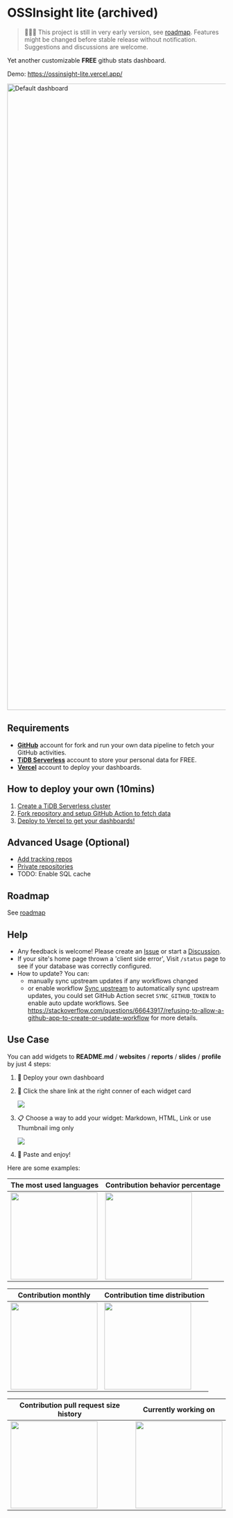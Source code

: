 # OSSInsight lite (archived)

> 🚧🚧🚧 This project is still in very early version, see [roadmap](https://github.com/pingcap/ossinsight-lite/issues/1).
> Features might be changed before stable release without notification.
> Suggestions and discussions are welcome.

Yet another customizable **FREE** github stats dashboard.

Demo: https://ossinsight-lite.vercel.app/

<img width="1440" alt="Default dashboard" src="https://github.com/pingcap/ossinsight-lite/assets/55385323/0eb143bb-abfb-4d31-8bbc-36da87355f2d">

## Requirements

- **[GitHub](https://github.com.)** account for fork and run your own data pipeline to fetch your GitHub activities.
- **[TiDB Serverless](https://tidbcloud.com/?utm_source=ossinsight&utm_medium=lite)** account to store your personal data for FREE.
- **[Vercel](https://vercel.com/)** account to deploy your dashboards.

## How to deploy your own (10mins)

1. [Create a TiDB Serverless cluster](docs/setup/database.md)
2. [Fork repository and setup GitHub Action to fetch data](docs/setup/repo-and-action.md)
3. [Deploy to Vercel to get your dashboards!](docs/setup/deploy-to-vercel.md)

## Advanced Usage (Optional)

- [Add tracking repos](docs/setup/tracking-repos.md)
- [Private repositories](docs/setup/private-repositories.md)
- TODO: Enable SQL cache

## Roadmap

See [roadmap](https://github.com/pingcap/ossinsight-lite/issues/1)

## Help

- Any feedback is welcome! Please create an [Issue](https://github.com/pingcap/ossinsight-lite/issues/new/choose) or
start a [Discussion](https://github.com/pingcap/ossinsight-lite/discussions/new/choose).
- If your site's home page thrown a 'client side error', Visit `/status` page to see if your database was correctly
configured.
- How to update? You can:
  - manually sync upstream updates if any workflows changed
  - or enable workflow [Sync upstream](.github/workflows/repo-sync.yml) to automatically sync upstream updates, you could set GitHub Action secret `SYNC_GITHUB_TOKEN` to enable auto update workflows. See https://stackoverflow.com/questions/66643917/refusing-to-allow-a-github-app-to-create-or-update-workflow for more
details.

## Use Case

You can add widgets to **README.md** / **websites** / **reports** / **slides** / **profile** by just 4 steps:
  1. 🚀 Deploy your own dashboard
  2. 🔗 Click the share link at the right conner of each widget card

     <img src="https://github.com/pingcap/ossinsight-lite/assets/55385323/c51a2b8e-05f7-4a69-9e0b-414925d6878a" weight="400" />
     
  3. 📋 Choose a way to add your widget: Markdown, HTML, Link or use Thumbnail img only

     <img src="https://github.com/pingcap/ossinsight-lite/assets/55385323/128278ad-2b94-421d-8532-41175d73c73c" weight="400" />
     
  4. 🤩 Paste and enjoy!

Here are some examples:

| The most used languages | Contribution behavior percentage |
| ----------- | ----------- |
|<img src="https://ossinsight-lite.vercel.app/widgets/contribution-most-used-languages/thumbnail.png" height="200" />|<img src="https://ossinsight-lite.vercel.app/widgets/contribution-behavior-percentage/thumbnail.png" height="200" />|

| Contribution monthly | Contribution time distribution |
| ----------- | ----------- |
|<img src="https://ossinsight-lite.vercel.app/widgets/contribution-monthly/thumbnail.png" height="200" />|<img src="https://ossinsight-lite.vercel.app/widgets/contribution-time-distribution/thumbnail.png" height="200" />|

| Contribution pull request size history | Currently working on |
| ----------- | ----------- |
|<img src="https://ossinsight-lite.vercel.app/widgets/contribution-pull-request-size-history/thumbnail.png" height="200" />|<img src="https://ossinsight-lite.vercel.app/widgets/db%2Fsql-1686650509966/thumbnail.png" height="200" />|

